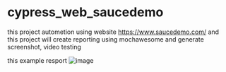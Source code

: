 # cypress_web_saucedemo
this project autometion using website https://www.saucedemo.com/
and this project will create reporting using mochawesome and generate screenshot, video testing

this example resport
![image](https://github.com/andikarr88/cypress_web_saucedemo/assets/59597575/83464c7b-7866-436a-bc3a-abf6df28f452)
